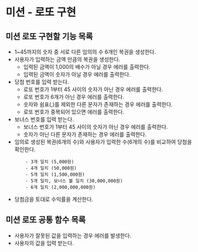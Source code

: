 # 미션 - 로또 구현

## 미션 로또 구현할 기능 목록

- 1~45까지의 숫자 중 서로 다른 임의의 수 6개인 복권을 생성한다.
- 사용자가 입력하는 금액 만큼의 복권을 생성한다.
  - 입력된 금액이 1,000의 배수가 아닐 경우 에러를 출력한다.
  - 입력된 금액이 숫자가 아닐 경우 에러를 출력한다.
- 당첨 번호를 입력 받는다.
  - 로또 번호가 1부터 45 사이의 숫자가 아닌 경우 에러를 출력한다.
  - 로또 번호가 6개가 아닌 경우 에러를 출력한다.
  - 숫자와 쉼표(,)를 제외한 다른 문자가 존재하는 경우 에러를 출력한다.
  - 로또 번호가 중복되어 있으면 에러를 출력한다.
- 보너스 번호를 입력 받는다.
  - 보너스 번호가 1부터 45 사이의 숫자가 아닌 경우 에러를 출력한다.
  - 숫자가 아닌 다른 문자가 존재하는 경우 에러를 출력한다.
- 임의로 생성된 복권(6개의 수)와 사용자가 입력한 수(6개의 수)를 비교하여 당첨을 확인한다.
  ```
      - 3개 일치 (5,000원)
      - 4개 일치 (50,000원)
      - 5개 일치 (1,500,000원)
      - 5개 일치, 보너스 볼 일치 (30,000,000원)
      - 6개 일치 (2,000,000,000원)
  ```
- 당첨금을 토대로 수익률을 계산한다.

## 미션 로또 공통 함수 목록
- 사용자가 잘못된 값을 입력하는 경우 에러를 발생한다.
- 사용자의 값을 입력 받는다.